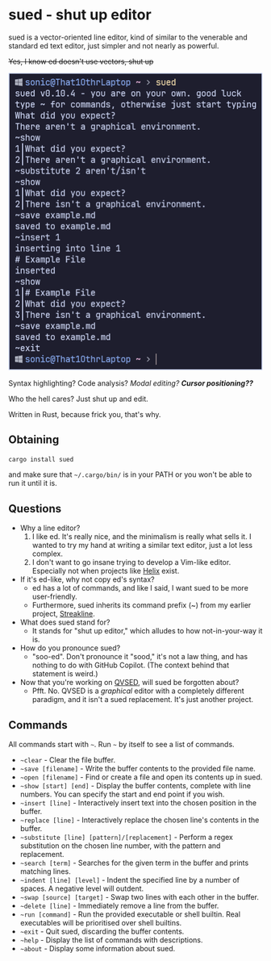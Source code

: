 # sued - shut up editor

sued is a vector-oriented line editor, kind of similar to the venerable and standard ed text editor, just simpler and not nearly as powerful.

~~Yes, I know ed doesn't use vectors, shut up~~

![Screenshot](screenshot.png)

Syntax highlighting? Code analysis? *Modal editing?* ***Cursor positioning??***

Who the hell cares? Just shut up and edit.

Written in Rust, because frick you, that's why.

## Obtaining

```bash
cargo install sued
```

and make sure that `~/.cargo/bin/` is in your PATH or you won't be able to run it until it is.

## Questions

+ Why a line editor?
    1. I like ed. It's really nice, and the minimalism is really what sells it.
       I wanted to try my hand at writing a similar text editor, just a lot less
       complex.
    2. I don't want to go insane trying to develop a Vim-like editor. Especially
       not when projects like [Helix](https://github.com/helix-editor/helix)
       exist.
+ If it's ed-like, why not copy ed's syntax?
  + ed has a lot of commands, and like I said, I want sued to be more user-friendly.
  + Furthermore, sued inherits its command prefix (~) from my earlier project,
    [Streakline](https://github.com/That1M8Head/Streakline).
+ What does sued stand for?
  + It stands for "shut up editor," which alludes to how not-in-your-way it is.
+ How do you pronounce sued?
  + "soo-ed". Don't pronounce it "sood," it's not a law thing, and has nothing
    to do with GitHub Copilot. (The context behind that statement is weird.)
+ Now that you're working on [QVSED](https://github.com/That1M8Head/QVSED),
  will sued be forgotten about?
  + Pfft. No. QVSED is a *graphical* editor with a completely different paradigm,
    and it isn't a sued replacement. It's just another project.

## Commands

All commands start with `~`. Run `~` by itself to see a list of commands.

+ `~clear` - Clear the file buffer.
+ `~save [filename]` - Write the buffer contents to the provided file name.
+ `~open [filename]` - Find or create a file and open its contents up in sued.
+ `~show [start] [end]` - Display the buffer contents, complete with line numbers. You can specify the start and end point if you wish.
+ `~insert [line]` - Interactively insert text into the chosen position in the buffer.
+ `~replace [line]` - Interactively replace the chosen line's contents in the buffer.
+ `~substitute [line] [pattern]/[replacement]` - Perform a regex substitution on the chosen line number, with the pattern and replacement.
+ `~search [term]` - Searches for the given term in the buffer and prints matching lines.
+ `~indent [line] [level]` - Indent the specified line by a number of spaces. A negative level will outdent.
+ `~swap [source] [target]` - Swap two lines with each other in the buffer.
+ `~delete [line]` - Immediately remove a line from the buffer.
+ `~run [command]` - Run the provided executable or shell builtin. Real executables will be prioritised over shell builtins.
+ `~exit` - Quit sued, discarding the buffer contents.
+ `~help` - Display the list of commands with descriptions.
+ `~about` - Display some information about sued.
